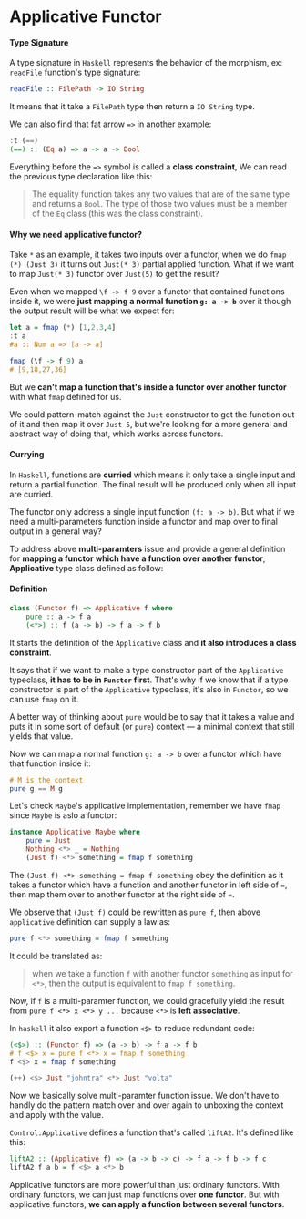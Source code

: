 # Applicative Functor

#### Type Signature

A type signature in `Haskell` represents the behavior of the morphism, ex: `readFile` function's type signature:

```haskell
readFile :: FilePath -> IO String
```

It means that it take a `FilePath` type then return a `IO String` type.

We can also find that fat arrow `=>` in another example:

```haskell
:t (==)  
(==) :: (Eq a) => a -> a -> Bool  
```

Everything before the `=>` symbol is called a **class constraint**, We can read the previous type declaration like this:

> The equality function takes any two values that are of the same type and returns a `Bool`. The type of those two values must be a member of the `Eq` class (this was the class constraint).


#### Why we need applicative functor?

Take `*` as an example, it takes two inputs over a functor, when we do `fmap (*) (Just 3)` it turns out `Just(* 3)` partial applied function. What if we want to map `Just(* 3)` functor over `Just(5)` to get the result? 

Even when we mapped `\f -> f 9` over a functor that contained functions inside it, we were **just mapping a normal function `g: a -> b`** over it though the output result will be what we expect for:

```haskell
let a = fmap (*) [1,2,3,4]  
:t a 
#a :: Num a => [a -> a]

fmap (\f -> f 9) a
# [9,18,27,36]  
```

But we **can't map a function that's inside a functor over another functor** with what `fmap` defined for us.

We could pattern-match against the `Just` constructor to get the function out of it and then map it over `Just 5`, but we're looking for a more general and abstract way of doing that, which works across functors.

#### Currying

In `Haskell`, functions are **curried** which means it only take a single input and return a partial function. The final result will be produced only when all input are curried.

The functor only address a single input function `(f: a -> b)`. But what if we need a multi-parameters function inside a functor and map over to final output in a general way?

To address above **multi-paramters** issue and provide a general definition for **mapping a functor which have a function over another functor**, **Applicative** type class defined as follow:

#### Definition

```haskell
class (Functor f) => Applicative f where  
    pure :: a -> f a  
    (<*>) :: f (a -> b) -> f a -> f b  
```

It starts the definition of the `Applicative` class and **it also introduces a class constraint**. 

It says that if we want to make a type constructor part of the `Applicative` typeclass, **it has to be in `Functor` first**. That's why if we know that if a type constructor is part of the `Applicative` typeclass, it's also in `Functor`, so we can use `fmap` on it.

A better way of thinking about `pure` would be to say that it takes a value and puts it in some sort of default (or `pure`) context — a minimal context that still yields that value. 

Now we can map a normal function `g: a -> b` over a functor which have that function inside it:

```haskell
# M is the context
pure g == M g
```

Let's check `Maybe`'s applicative implementation, remember we have `fmap` since `Maybe` is aslo a functor:

```haskell
instance Applicative Maybe where  
    pure = Just  
    Nothing <*> _ = Nothing  
    (Just f) <*> something = fmap f something  
```

The `(Just f) <*> something = fmap f something` obey the definition as it takes a functor which have a function and another functor in left side of `=`, then map them over to another functor at the right side of `=`.

We observe that `(Just f)` could be rewritten as `pure f`, then above `applicative` definition can supply a law as:

```haskell
pure f <*> something = fmap f something
```

It could be translated as: 

> when we take a function `f` with another functor `something` as input for `<*>`, then the output is equivalent to `fmap f something`.

Now, if `f` is a multi-paramter function, we could gracefully yield the result from `pure f <*> x <*> y ...` because `<*>` is **left associative**.

In `haskell` it also export a function `<$>` to reduce redundant code:

```haskell
(<$>) :: (Functor f) => (a -> b) -> f a -> f b
# f <$> x = pure f <*> x = fmap f something
f <$> x = fmap f something

(++) <$> Just "johntra" <*> Just "volta"
```

Now we basically solve multi-paramter function issue. We don't have to handly do the pattern match over and over again to unboxing the context and apply with the value.

`Control.Applicative` defines a function that's called `liftA2`. It's defined like this:

```haskell
liftA2 :: (Applicative f) => (a -> b -> c) -> f a -> f b -> f c  
liftA2 f a b = f <$> a <*> b 
```

Applicative functors are more powerful than just ordinary functors. With ordinary functors, we can just map functions over **one functor**. But with applicative functors, **we can apply a function between several functors**.
